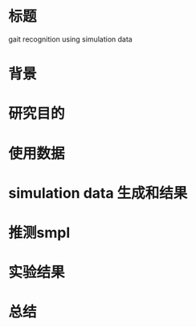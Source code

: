 # 标题
gait recognition using simulation data


# 背景

# 研究目的

# 使用数据

# simulation data 生成和结果

# 推测smpl

# 实验结果

# 总结